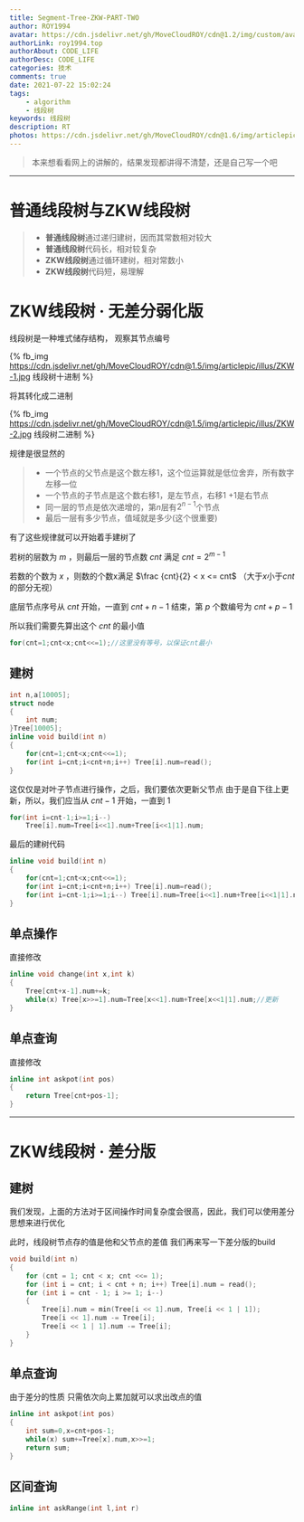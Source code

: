 ```yaml
---
title: Segment-Tree-ZKW-PART-TWO
author: ROY1994
avatar: https://cdn.jsdelivr.net/gh/MoveCloudROY/cdn@1.2/img/custom/avatar.jpg
authorLink: roy1994.top
authorAbout: CODE_LIFE
authorDesc: CODE_LIFE
categories: 技术
comments: true
date: 2021-07-22 15:02:24
tags:
	- algorithm
	- 线段树
keywords: 线段树
description: RT
photos: https://cdn.jsdelivr.net/gh/MoveCloudROY/cdn@1.6/img/articlepic/head/6.webp
---
```

> 本来想看看网上的讲解的，结果发现都讲得不清楚，还是自己写一个吧



---

# 普通线段树与ZKW线段树
>- **普通线段树**通过递归建树，因而其常数相对较大
>- **普通线段树**代码长，相对较复杂
>- **ZKW线段树**通过循环建树，相对常数小
>- **ZKW线段树**代码短，易理解



# ZKW线段树 · 无差分弱化版
线段树是一种堆式储存结构，
观察其节点编号

{% fb_img https://cdn.jsdelivr.net/gh/MoveCloudROY/cdn@1.5/img/articlepic/illus/ZKW-1.jpg 线段树十进制 %}

将其转化成二进制

{% fb_img https://cdn.jsdelivr.net/gh/MoveCloudROY/cdn@1.5/img/articlepic/illus/ZKW-2.jpg 线段树二进制 %}

规律是很显然的

>- 一个节点的父节点是这个数左移1，这个位运算就是低位舍弃，所有数字左移一位
>- 一个节点的子节点是这个数右移1，是左节点，右移1 +1是右节点
>- 同一层的节点是依次递增的，第$n$层有$2^{n-1}$个节点
>- 最后一层有多少节点，值域就是多少(这个很重要)

有了这些规律就可以开始着手建树了

若树的层数为 $m$ ，则最后一层的节点数 $cnt$ 满足 $cnt = 2^{m-1}$

若数的个数为 $x$ ，则数的个数x满足 $\frac {cnt}{2} < x <= cnt$
（大于$x$小于$cnt$的部分无视）

底层节点序号从 $cnt$ 开始，一直到 $cnt+n-1$ 结束，第 $p$ 个数编号为 $cnt+p-1$

所以我们需要先算出这个 $cnt$ 的最小值
```cpp
for(cnt=1;cnt<x;cnt<<=1);//这里没有等号，以保证cnt最小
```
## 建树
```cpp
int n,a[10005];
struct node
{
	int num;
}Tree[10005];
inline void build(int n)
{
	for(cnt=1;cnt<x;cnt<<=1);
    for(int i=cnt;i<cnt+n;i++) Tree[i].num=read();
}

```
这仅仅是对叶子节点进行操作，之后，我们要依次更新父节点
由于是自下往上更新，所以，我们应当从 $cnt-1$ 开始，一直到 $1$ 
```cpp
for(int i=cnt-1;i>=1;i--)
    Tree[i].num=Tree[i<<1].num+Tree[i<<1|1].num;
```
最后的建树代码
```cpp
inline void build(int n)
{
    for(cnt=1;cnt<x;cnt<<=1);
    for(int i=cnt;i<cnt+n;i++) Tree[i].num=read();
    for(int i=cnt-1;i>=1;i--) Tree[i].num=Tree[i<<1].num+Tree[i<<1|1].num;
}
```
## 单点操作
直接修改
```cpp
inline void change(int x,int k)
{
    Tree[cnt+x-1].num+=k;
    while(x) Tree[x>>=1].num=Tree[x<<1].num+Tree[x<<1|1].num;//更新
}
```
## 单点查询
直接修改
```cpp
inline int askpot(int pos)
{
	return Tree[cnt+pos-1];
}
```
----------

# ZKW线段树 · 差分版
## 建树
我们发现，上面的方法对于区间操作时间复杂度会很高，因此，我们可以使用差分思想来进行优化

此时，线段树节点存的值是他和父节点的差值
我们再来写一下差分版的build
```cpp
void build(int n)
{
	for (cnt = 1; cnt < x; cnt <<= 1);
    for (int i = cnt; i < cnt + n; i++) Tree[i].num = read();
    for (int i = cnt - 1; i >= 1; i--)
    {
        Tree[i].num = min(Tree[i << 1].num, Tree[i << 1 | 1]);
        Tree[i << 1].num -= Tree[i];
        Tree[i << 1 | 1].num -= Tree[i];
    }
}
```
## 单点查询
由于差分的性质
只需依次向上累加就可以求出改点的值
```cpp
inline int askpot(int pos)
{
    int sum=0,x=cnt+pos-1;
    while(x) sum+=Tree[x].num,x>>=1;
    return sum;
}
 ```
 ## 区间查询
 ```cpp
 inline int askRange(int l,int r)
 
 
 ```